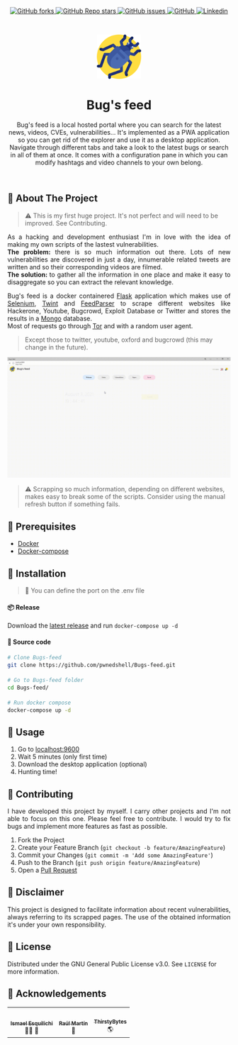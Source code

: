 
<p align="center">
  <a href="https://github.com/pwnedshell/Bugs-feed/network/members">
    <img alt="GitHub forks" src="https://img.shields.io/github/forks/PwnedShell/Bugs-feed?style=for-the-badge">
  </a>
  <a href="https://github.com/pwnedshell/Bugs-feed/stargazers">
    <img alt="GitHub Repo stars" src="https://img.shields.io/github/stars/PwnedShell/Bugs-feed?style=for-the-badge">
  </a>
  <a href="https://github.com/pwnedshell/Bugs-feed/issues">
    <img alt="GitHub issues" src="https://img.shields.io/github/issues/PwnedShell/Bugs-feed?style=for-the-badge">
  </a>
  <a href="https://github.com/pwnedshell/Bugs-feed/blob/master/LICENSE.txt">
    <img alt="GitHub" src="https://img.shields.io/github/license/PwnedShell/Bugs-feed?style=for-the-badge">
  </a>
  <a href="https://linkedin.com/in/alejandro-cruz-martínez">
    <img alt="Linkedin" src="https://img.shields.io/badge/-LinkedIn-black.svg?style=for-the-badge&logo=linkedin&colorB=555">
  </a>
</p>

<br>
<p align="center">
  <a href="https://github.com/pwnedshell/Bugs-feed">
    <img src="app/static/assets/img/icon/bug.png" alt="Logo" width="100" height="100">
  </a>

  <h1 align="center">Bug's feed</h1>

  <p align="center">
    Bug's feed is a local hosted portal where you can search for the latest news, videos, CVEs, vulnerabilities...
    It's implemented as a PWA application so you can get rid of the explorer and use it as a desktop application.
    Navigate through different tabs and take a look to the latest bugs or search in all of them at once.
    It comes with a configuration pane in which you can modify hashtags and video channels to your own belong. 
  </p>
</p>

<br>

## 🐝 About The Project

> ⚠️ This is my first huge project. It's not perfect and will need to be improved. See Contributing.

<p align="justify">
  As a hacking and development enthusiast I'm in love with the idea of making my own scripts of the lastest vulnerabilities. <br>
  <strong>The problem: </strong>there is so much information out there. Lots of new vulnerabilities are discovered in just a day, innumerable related tweets are  written and so their corresponding videos are filmed. <br>
  <strong>The solution: </strong>to gather all the information in one place and make it easy to disaggregate so you can extract the relevant knowledge.
</p>
<p align="justify">
Bug's feed is a docker containered <a href="https://pypi.org/project/Flask/">Flask</a> application which makes use of <a href="https://www.selenium.dev/">Selenium</a>, <a href="https://github.com/twintproject/twint">Twint</a> and <a href="https://pypi.org/project/feedparser/">FeedParser</a> to scrape different websites like Hackerone, Youtube, Bugcrowd, Exploit Database or Twitter and stores the results in a <a href="https://www.mongodb.com/es">Mongo</a> database. <br>
Most of requests go through <a href="https://www.torproject.org/">Tor</a> and with a random user agent.
</p>

> Except those to twitter, youtube, oxford and bugcrowd (this may change in the future).

<p align="center">
    <img src="app/static/assets/img/Demo.gif" alt="Gif" width="700">
</p>

> ⚠️ Scrapping so much information, depending on different websites, makes easy to break some of the scripts. Consider using the manual refresh button if something fails.


## 🦟 Prerequisites

<ul>
  <li><a href="https://www.docker.com/">Docker</a></li>
  <li><a href="https://docs.docker.com/compose/">Docker-compose</a></li>
</ul>

## 🦗 Installation

>🥢 You can define the port on the .env file

#### 📦 Release

Download the [latest release](https://github.com/PwnedShell/Bugs-feed/releases/latest) and run `docker-compose up -d`

#### 🌱 Source code

```bash
# Clone Bugs-feed
git clone https://github.com/pwnedshell/Bugs-feed.git

# Go to Bugs-feed folder
cd Bugs-feed/

# Run docker compose
docker-compose up -d
```

## 🦋 Usage

1. Go to [localhost:9600](http://localhost:9600) 
2. Wait 5 minutes (only first time)
3. Download the desktop application (optional)
4. Hunting time!

## 🐜 Contributing

<p align="justify">
I have developed this project by myself. I carry other projects and I'm not able to focus on this one. Please feel free to contribute. I would try to fix bugs and implement more features as fast as possible.
</p>

1. Fork the Project
2. Create your Feature Branch (`git checkout -b feature/AmazingFeature`)
3. Commit your Changes (`git commit -m 'Add some AmazingFeature'`)
4. Push to the Branch (`git push origin feature/AmazingFeature`)
5. Open a <a href="https://github.com/PwnedShell/Bugs-feed/pulls">Pull Request</a>

## 🐍 Disclaimer

<p align="justify">
This project is designed to facilitate information about recent vulnerabilities, always referring to its scrapped pages. The use of the obtained information it's under your own responsibility.
</p>

## 🐛 License

Distributed under the GNU General Public License v3.0. See `LICENSE` for more information.

## 🐌 Acknowledgements

<table>
  <tr>
    <td align="center">
      <a href="https://github.com/esquilichi">
      <img src="https://avatars.githubusercontent.com/esquilichi?v=4?s=100" width="100px;" alt=""/><br/>
      <sub><b>Ismael Esquilichi</b></sub></a><br/>
      <span title="Tests">👷🏻</span> <span title="Ideas, Planning, & Feedback">🤔</span>
    </td>
    <td align="center">
      <a href="https://github.com/rmartinsanta">
      <img src="https://avatars.githubusercontent.com/rmartinsanta?v=4?s=100" width="100px;" alt=""/><br/>
      <sub><b>Raúl Martín</b></sub></a><br/>
      <span title="Mentoring">🎒</span>
    </td>
    <td align="center">
      <a href="https://github.com/AndreaOliva99">
      <img src="https://avatars.githubusercontent.com/AndreaOliva99?v=4?s=100" width="100px;" alt=""/><br/>
      <sub><b>ThirstyBytes</b></sub></a><br/>
      <span title="Translation">🌎</span>
    </td>
  </tr>
</table>